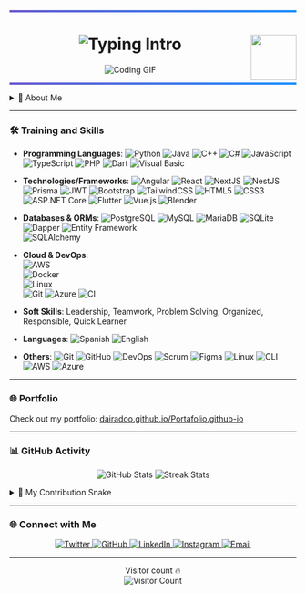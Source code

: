 <!-- Hero Banner -->
<hr style="height:4px; background: linear-gradient(to right, #6A5ACD, #1E90FF); border:0;">
<div align="center">
  <img align="right" src="https://res.cloudinary.com/dcldzjq9s/image/upload/v1745626006/ovcv8fybrclflbi7gyki.png" width="80px" height="80px"/>
  <h1>
    <img src="https://readme-typing-svg.herokuapp.com/?font=Righteous&size=35&center=true&vCenter=true&width=600&height=70&duration=4000&lines=Hi+There!+👋;+I'm+Dairan+S.+De+Jesús+Mora!;" alt="Typing Intro" />
  </h1>
  <img src="https://user-images.githubusercontent.com/74038190/225813708-98b745f2-7d22-48cf-9150-083f1b00d6c9.gif" width="500" height="300" alt="Coding GIF"/>
</div>
<hr style="height:4px; background: linear-gradient(to right, #6A5ACD, #1E90FF); border:0;">

<!-- About Me (Collapsible) -->
<details>
  <summary>🌟 About Me</summary>

I am a Computer Science student at the Interamerican University of Puerto Rico, Arecibo, with strong experience as a Student Support Technician and Computer Tutor. Passionate about technology, teaching, and learning, I have developed solid technical skills while helping others achieve their academic goals. I hold multiple certifications, including the Scrum Foundation Professional Certificate and Professional Fundamentals of Software Engineering, and have completed a rigorous Full Stack Development bootcamp. Additionally, I have hands-on experience with cloud computing, working with SaaS, PaaS, and IaaS models, as well as configuring AWS services and managing cloud infrastructure at a foundational level. I have a strong grasp of key cloud concepts and enjoy applying them in real-world scenarios. Committed to continuous learning and innovation, I am eager to contribute my skills and grow in a dynamic environment.
</details>

---

### 🛠️ Training and Skills

- **Programming Languages**: 
  ![Python](https://img.shields.io/badge/Python-3776AB?style=flat-square&logo=python&logoColor=white) 
  ![Java](https://img.shields.io/badge/Java-007396?style=flat-square&logo=java&logoColor=white) 
  ![C++](https://img.shields.io/badge/C%2B%2B-00599C?style=flat-square&logo=c%2B%2B&logoColor=white) 
  ![C#](https://img.shields.io/badge/C%23-239120?style=flat-square&logo=c-sharp&logoColor=white) 
  ![JavaScript](https://img.shields.io/badge/JavaScript-F7DF1E?style=flat-square&logo=javascript&logoColor=black) 
  ![TypeScript](https://img.shields.io/badge/TypeScript-3178C6?style=flat-square&logo=typescript&logoColor=white) 
  ![PHP](https://img.shields.io/badge/PHP-777BB4?style=flat-square&logo=php&logoColor=white)
  ![Dart](https://img.shields.io/badge/Dart-0175C2?style=flat-square&logo=dart&logoColor=white)
  ![Visual Basic](https://img.shields.io/badge/Visual%20Basic-512BD4?style=flat-square&logo=visual-studio&logoColor=white)

- **Technologies/Frameworks**:
  ![Angular](https://img.shields.io/badge/Angular-DD0031?style=flat-square&logo=angular&logoColor=white)
  ![React](https://img.shields.io/badge/React-20232A?style=flat-square&logo=react&logoColor=61DAFB) 
  ![NextJS](https://img.shields.io/badge/NextJS-000000?style=flat-square&logo=nextdotjs&logoColor=white) 
  ![NestJS](https://img.shields.io/badge/NestJS-E0234E?style=flat-square&logo=nestjs&logoColor=white) 
  ![Prisma](https://img.shields.io/badge/Prisma-2D3748?style=flat-square&logo=prisma&logoColor=white) 
  ![JWT](https://img.shields.io/badge/JWT-000000?style=flat-square&logo=JSON%20web%20tokens&logoColor=white) 
  ![Bootstrap](https://img.shields.io/badge/Bootstrap-563D7C?style=flat-square&logo=bootstrap&logoColor=white) 
  ![TailwindCSS](https://img.shields.io/badge/TailwindCSS-38B2AC?style=flat-square&logo=tailwind-css&logoColor=white) 
  ![HTML5](https://img.shields.io/badge/HTML5-E34F26?style=flat-square&logo=html5&logoColor=white) 
  ![CSS3](https://img.shields.io/badge/CSS3-1572B6?style=flat-square&logo=css3&logoColor=white)
  ![ASP.NET Core](https://img.shields.io/badge/ASP.NET_Core-5C2D91?style=flat-square&logo=dotnet&logoColor=white)
  ![Flutter](https://img.shields.io/badge/Flutter-02569B?style=flat-square&logo=flutter&logoColor=white)
  ![Vue.js](https://img.shields.io/badge/Vue.js-4FC08D?style=flat-square&logo=vue.js&logoColor=white)
  ![Blender](https://img.shields.io/badge/Blender-F5792A?style=flat-square&logo=blender&logoColor=white)

- **Databases & ORMs**: 
  ![PostgreSQL](https://img.shields.io/badge/PostgreSQL-4169E1?style=flat-square&logo=postgresql&logoColor=white) 
  ![MySQL](https://img.shields.io/badge/MySQL-4479A1?style=flat-square&logo=mysql&logoColor=white) 
  ![MariaDB](https://img.shields.io/badge/MariaDB-003545?style=flat-square&logo=mariadb&logoColor=white) 
  ![SQLite](https://img.shields.io/badge/SQLite-003B57?style=flat-square&logo=sqlite&logoColor=white)
  ![Dapper](https://img.shields.io/badge/Dapper-007396?style=flat-square&logo=dotnet&logoColor=white)
  ![Entity Framework](https://img.shields.io/badge/Entity_Framework-512BD4?style=flat-square&logo=dotnet&logoColor=white)  
  ![SQLAlchemy](https://img.shields.io/badge/SQLAlchemy-CE2C2E?style=flat-square&logo=python&logoColor=white)

- **Cloud & DevOps**:  
  ![AWS](https://img.shields.io/badge/AWS-232F3E?style=flat-square&logo=amazon-aws&logoColor=white)  
  ![Docker](https://img.shields.io/badge/Docker-2496ED?style=flat-square&logo=docker&logoColor=white)  
  ![Linux](https://img.shields.io/badge/Linux-FCC624?style=flat-square&logo=linux&logoColor=black)  
  ![Git](https://img.shields.io/badge/Git-F05032?style=flat-square&logo=git&logoColor=white)
  ![Azure](https://img.shields.io/badge/Azure-0078D4?style=flat-square&logo=microsoft-azure&logoColor=white)
  ![CI](https://img.shields.io/badge/CI-3E4E88?style=flat-square&logo=github-actions&logoColor=white) 

- **Soft Skills**: 
  Leadership, Teamwork, Problem Solving, Organized, Responsible, Quick Learner

- **Languages**: 
  ![Spanish](https://img.shields.io/badge/Spanish-E34F26?style=flat-square&logo=language&logoColor=white) 
  ![English](https://img.shields.io/badge/English-007396?style=flat-square&logo=language&logoColor=white)

- **Others**: 
  ![Git](https://img.shields.io/badge/Git-F05032?style=flat-square&logo=git&logoColor=white) 
  ![GitHub](https://img.shields.io/badge/GitHub-181717?style=flat-square&logo=github&logoColor=white) 
  ![DevOps](https://img.shields.io/badge/DevOps-0085CA?style=flat-square&logo=devops&logoColor=white) 
  ![Scrum](https://img.shields.io/badge/Scrum-6DB33F?style=flat-square&logo=scrum&logoColor=white) 
  ![Figma](https://img.shields.io/badge/Figma-F24E1E?style=flat-square&logo=figma&logoColor=white) 
  ![Linux](https://img.shields.io/badge/Linux-FCC624?style=flat-square&logo=linux&logoColor=black) 
  ![CLI](https://img.shields.io/badge/CLI-4EAA25?style=flat-square&logo=terminal&logoColor=white) 
  ![AWS](https://img.shields.io/badge/AWS-232F3E?style=flat-square&logo=amazon-aws&logoColor=white)
  ![Azure](https://img.shields.io/badge/Azure-0078D4?style=flat-square&logo=microsoft-azure&logoColor=white)

---

### 🌐 Portfolio

Check out my portfolio: [dairadoo.github.io/Portafolio.github-io](https://dairadoo.github.io/Portafolio.github-io)

---

### 📊 GitHub Activity

<p align="center">
  <img src="https://github-readme-stats.vercel.app/api?username=DairaDoo&show_icons=true&theme=onedark&hide_border=true" alt="GitHub Stats"/>
  <img src="https://github-readme-streak-stats.herokuapp.com/?user=DairaDoo&theme=highcontrast&hide_border=true" alt="Streak Stats"/>
</p>

<details>
  <summary>🐍 My Contribution Snake</summary>
  <br/>
  <img src="https://raw.githubusercontent.com/DairaDoo/DairaDoo/output/github-contribution-grid-snake.svg" alt="Contribution Snake"/>
</details>

---

### 🌐 Connect with Me

<div align="center">
    <a href="https://x.com/DairanDoo33?t=unDgVJJUpnRhCyeAlAodJw&s=08" target="_blank" rel="noopener noreferrer">
        <img src="https://img.shields.io/badge/Twitter-1DA1F2?style=for-the-badge&logo=twitter&logoColor=white" alt="Twitter" />
    </a>
    <a href="https://github.com/DairaDoo" target="_blank" rel="noopener noreferrer">
        <img src="https://img.shields.io/badge/GitHub-181717?style=for-the-badge&logo=github&logoColor=white" alt="GitHub" />
    </a>
    <a href="https://pr.linkedin.com/in/dairan-s-de-jes%C3%BAs-mora-367710257" target="_blank" rel="noopener noreferrer">
        <img src="https://img.shields.io/badge/LinkedIn-0077B5?style=for-the-badge&logo=linkedin&logoColor=white" alt="LinkedIn" />
    </a>
    <a href="https://www.instagram.com/dairandoo/" target="_blank" rel="noopener noreferrer">
        <img src="https://img.shields.io/badge/Instagram-E4405F?style=for-the-badge&logo=instagram&logoColor=white" alt="Instagram" />
    </a>
    <a href="mailto:dairandemora.work@gmail.com" target="_blank" rel="noopener noreferrer">
        <img src="https://img.shields.io/badge/Email-D14836?style=for-the-badge&logo=gmail&logoColor=white" alt="Email" />
    </a>
</div>

---

<p align="center">
  Visitor count 🔥<br/>
  <img src="https://profile-counter.glitch.me/DairaDoo/count.svg" alt="Visitor Count"/>
</p>
